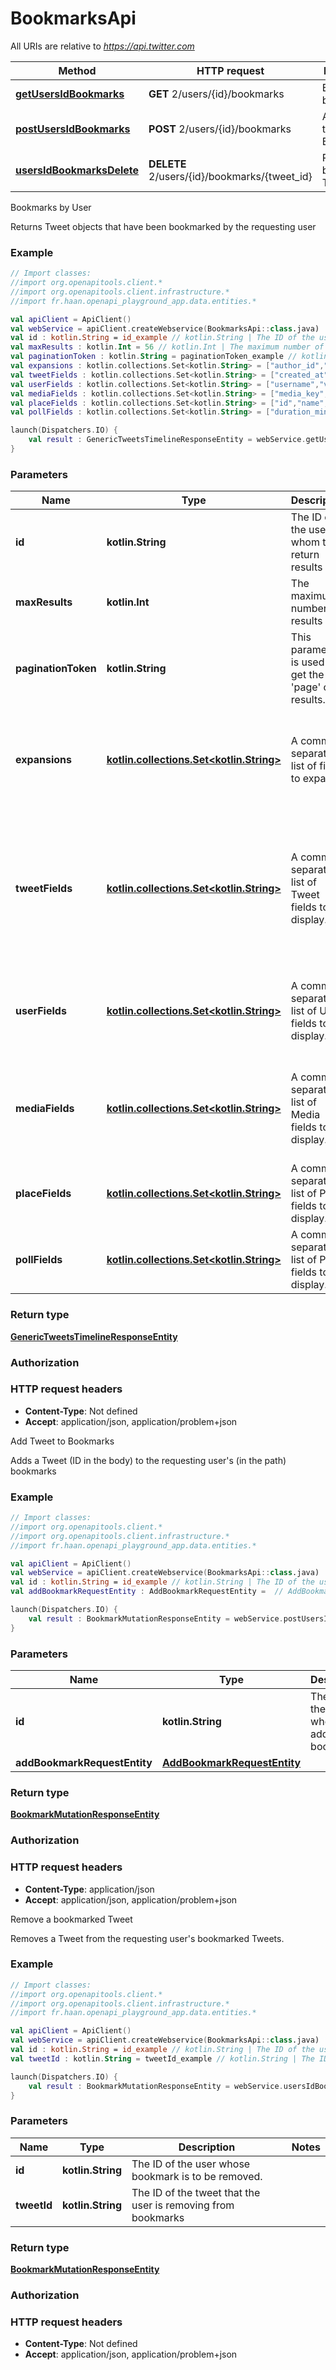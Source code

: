 # BookmarksApi

All URIs are relative to *https://api.twitter.com*

Method | HTTP request | Description
------------- | ------------- | -------------
[**getUsersIdBookmarks**](BookmarksApi.md#getUsersIdBookmarks) | **GET** 2/users/{id}/bookmarks | Bookmarks by User
[**postUsersIdBookmarks**](BookmarksApi.md#postUsersIdBookmarks) | **POST** 2/users/{id}/bookmarks | Add Tweet to Bookmarks
[**usersIdBookmarksDelete**](BookmarksApi.md#usersIdBookmarksDelete) | **DELETE** 2/users/{id}/bookmarks/{tweet_id} | Remove a bookmarked Tweet



Bookmarks by User

Returns Tweet objects that have been bookmarked by the requesting user

### Example
```kotlin
// Import classes:
//import org.openapitools.client.*
//import org.openapitools.client.infrastructure.*
//import fr.haan.openapi_playground_app.data.entities.*

val apiClient = ApiClient()
val webService = apiClient.createWebservice(BookmarksApi::class.java)
val id : kotlin.String = id_example // kotlin.String | The ID of the user for whom to return results
val maxResults : kotlin.Int = 56 // kotlin.Int | The maximum number of results
val paginationToken : kotlin.String = paginationToken_example // kotlin.String | This parameter is used to get the next 'page' of results.
val expansions : kotlin.collections.Set<kotlin.String> = ["author_id","referenced_tweets.id","in_reply_to_user_id","geo.place_id","attachments.media_keys","attachments.poll_ids","entities.mentions.username","referenced_tweets.id.author_id"] // kotlin.collections.Set<kotlin.String> | A comma separated list of fields to expand.
val tweetFields : kotlin.collections.Set<kotlin.String> = ["created_at","author_id","entities","conversation_id","reply_settings","public_metrics"] // kotlin.collections.Set<kotlin.String> | A comma separated list of Tweet fields to display.
val userFields : kotlin.collections.Set<kotlin.String> = ["username","verified","profile_image_url"] // kotlin.collections.Set<kotlin.String> | A comma separated list of User fields to display.
val mediaFields : kotlin.collections.Set<kotlin.String> = ["media_key","duration_ms","height","preview_image_url","type","url","width","public_metrics","non_public_metrics","organic_metrics","promoted_metrics","alt_text","variants"] // kotlin.collections.Set<kotlin.String> | A comma separated list of Media fields to display.
val placeFields : kotlin.collections.Set<kotlin.String> = ["id","name","country_code","place_type","full_name","country","contained_within","geo"] // kotlin.collections.Set<kotlin.String> | A comma separated list of Place fields to display.
val pollFields : kotlin.collections.Set<kotlin.String> = ["duration_minutes","options","voting_status","end_datetime"] // kotlin.collections.Set<kotlin.String> | A comma separated list of Poll fields to display.

launch(Dispatchers.IO) {
    val result : GenericTweetsTimelineResponseEntity = webService.getUsersIdBookmarks(id, maxResults, paginationToken, expansions, tweetFields, userFields, mediaFields, placeFields, pollFields)
}
```

### Parameters

Name | Type | Description  | Notes
------------- | ------------- | ------------- | -------------
 **id** | **kotlin.String**| The ID of the user for whom to return results |
 **maxResults** | **kotlin.Int**| The maximum number of results | [optional]
 **paginationToken** | **kotlin.String**| This parameter is used to get the next &#39;page&#39; of results. | [optional]
 **expansions** | [**kotlin.collections.Set&lt;kotlin.String&gt;**](kotlin.String.md)| A comma separated list of fields to expand. | [optional] [enum: author_id, referenced_tweets.id, in_reply_to_user_id, geo.place_id, attachments.media_keys, attachments.poll_ids, entities.mentions.username, referenced_tweets.id.author_id]
 **tweetFields** | [**kotlin.collections.Set&lt;kotlin.String&gt;**](kotlin.String.md)| A comma separated list of Tweet fields to display. | [optional] [enum: id, created_at, text, author_id, in_reply_to_user_id, referenced_tweets, attachments, withheld, geo, entities, public_metrics, possibly_sensitive, source, lang, context_annotations, non_public_metrics, promoted_metrics, organic_metrics, conversation_id, reply_settings]
 **userFields** | [**kotlin.collections.Set&lt;kotlin.String&gt;**](kotlin.String.md)| A comma separated list of User fields to display. | [optional] [enum: id, created_at, name, username, protected, verified, withheld, profile_image_url, location, url, description, entities, pinned_tweet_id, public_metrics]
 **mediaFields** | [**kotlin.collections.Set&lt;kotlin.String&gt;**](kotlin.String.md)| A comma separated list of Media fields to display. | [optional] [enum: media_key, duration_ms, height, preview_image_url, type, url, width, public_metrics, non_public_metrics, organic_metrics, promoted_metrics, alt_text, variants]
 **placeFields** | [**kotlin.collections.Set&lt;kotlin.String&gt;**](kotlin.String.md)| A comma separated list of Place fields to display. | [optional] [enum: id, name, country_code, place_type, full_name, country, contained_within, geo]
 **pollFields** | [**kotlin.collections.Set&lt;kotlin.String&gt;**](kotlin.String.md)| A comma separated list of Poll fields to display. | [optional] [enum: id, options, voting_status, end_datetime, duration_minutes]

### Return type

[**GenericTweetsTimelineResponseEntity**](GenericTweetsTimelineResponseEntity.md)

### Authorization



### HTTP request headers

 - **Content-Type**: Not defined
 - **Accept**: application/json, application/problem+json


Add Tweet to Bookmarks

Adds a Tweet (ID in the body) to the requesting user&#39;s (in the path) bookmarks

### Example
```kotlin
// Import classes:
//import org.openapitools.client.*
//import org.openapitools.client.infrastructure.*
//import fr.haan.openapi_playground_app.data.entities.*

val apiClient = ApiClient()
val webService = apiClient.createWebservice(BookmarksApi::class.java)
val id : kotlin.String = id_example // kotlin.String | The ID of the user for whom to add bookmarks
val addBookmarkRequestEntity : AddBookmarkRequestEntity =  // AddBookmarkRequestEntity | 

launch(Dispatchers.IO) {
    val result : BookmarkMutationResponseEntity = webService.postUsersIdBookmarks(id, addBookmarkRequestEntity)
}
```

### Parameters

Name | Type | Description  | Notes
------------- | ------------- | ------------- | -------------
 **id** | **kotlin.String**| The ID of the user for whom to add bookmarks |
 **addBookmarkRequestEntity** | [**AddBookmarkRequestEntity**](AddBookmarkRequestEntity.md)|  |

### Return type

[**BookmarkMutationResponseEntity**](BookmarkMutationResponseEntity.md)

### Authorization



### HTTP request headers

 - **Content-Type**: application/json
 - **Accept**: application/json, application/problem+json


Remove a bookmarked Tweet

Removes a Tweet from the requesting user&#39;s bookmarked Tweets.

### Example
```kotlin
// Import classes:
//import org.openapitools.client.*
//import org.openapitools.client.infrastructure.*
//import fr.haan.openapi_playground_app.data.entities.*

val apiClient = ApiClient()
val webService = apiClient.createWebservice(BookmarksApi::class.java)
val id : kotlin.String = id_example // kotlin.String | The ID of the user whose bookmark is to be removed.
val tweetId : kotlin.String = tweetId_example // kotlin.String | The ID of the tweet that the user is removing from bookmarks

launch(Dispatchers.IO) {
    val result : BookmarkMutationResponseEntity = webService.usersIdBookmarksDelete(id, tweetId)
}
```

### Parameters

Name | Type | Description  | Notes
------------- | ------------- | ------------- | -------------
 **id** | **kotlin.String**| The ID of the user whose bookmark is to be removed. |
 **tweetId** | **kotlin.String**| The ID of the tweet that the user is removing from bookmarks |

### Return type

[**BookmarkMutationResponseEntity**](BookmarkMutationResponseEntity.md)

### Authorization



### HTTP request headers

 - **Content-Type**: Not defined
 - **Accept**: application/json, application/problem+json

